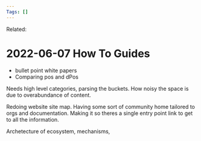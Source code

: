 ```yaml
---
Tags: []
---
```

Related: 
# 2022-06-07 How To Guides
- bullet point white papers
- Comparing pos and dPos

Needs high level categories, parsing the buckets. How noisy the space is due to overabundance of content. 

Redoing website site map. Having some sort of community home tailored to orgs and documentation. Making it so theres a single entry point link to get to all the information. 

Archetecture of ecosystem, mechanisms, 
